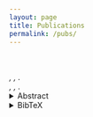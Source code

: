 ```yaml
---
layout: page
title: Publications
permalink: /pubs/
---
```


<script type="text/javascript" src="https://cdn.jsdelivr.net/gh/pcooksey/bibtex-js@1.0.0/src/bibtex_js.js"></script>
<bibtex src="/assets/mpaviotti.bib"></bibtex>
<div class="bibtex_template">
  <a class="url"><span class="title" style="font-weight: bold;"></span></a><br/>
  <span class="author"></span><br/>
  <div class="if journal" style="font-style: italic;">
    <span class="journal" ></span>, <span class="year"></span>, <span class="publisher"></span>.
  </div>
  <div class="if !journal" style="font-style: italic;">
    <span class="booktitle" style="font-style: italic;"></span>, <span class="year"></span>, <span class="publisher"></span>.
  </div>
  <details class="pub-details">
    <summary>Abstract</summary>
    <blockquote><span class="abstract"></span></blockquote>
  </details>
  <details class="pub-details">
    <summary>BibTeX</summary>
    <div class="bibtexVar" id="bib+BIBTEXKEY+" extra="BIBTEXKEY">
      <pre><span class="bibtexraw"></span></pre>
    </div>
  </details>
  <br><br>
</div>

<div id="bibtex_display"></div>